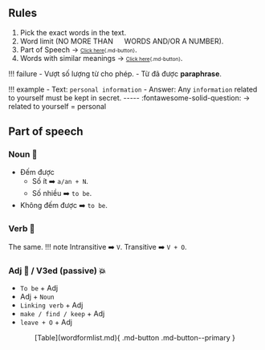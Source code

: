 ## Rules
1. Pick the exact words in the text.
2. Word limit (NO MORE THAN ``  `` WORDS AND/OR A NUMBER).
3. Part of Speech $\rightarrow$ <font size="1">[Click here](../wordform/wordformlist.md){.md-button}</font>.
4. Words with similar meanings $\rightarrow$ <font size="1">[Click here](../synonyms/index.md){.md-button}</font>.

!!! failure
      - Vượt số lượng từ cho phép.
      - Từ đã được **paraphrase**.

!!! example
    - Text: ``personal information``
    - Answer: Any ``information`` related to yourself must be kept in secret.
    -----
    :fontawesome-solid-question: $\rightarrow$ related to yourself = personal

## Part of speech
### Noun 🧒
- Đếm được
    - Số ít ➡️ `` a/an + N ``.
    - Số nhiều ➡️ ``to be``.
- Không đếm được ➡️ ``to be``.
### Verb 🏃
The same.
!!! note
    Intransitive ➡️ ``V``. Transitive ➡️ ``V + O``.
### Adj 🥀 / V3ed (passive) 💥
- ``To be`` + Adj
- Adj + ``Noun``
- ``Linking verb`` + Adj
- ``make / find / keep`` + Adj
- ``leave + O`` + Adj

<center>[Table](wordformlist.md){ .md-button .md-button--primary }<center/>